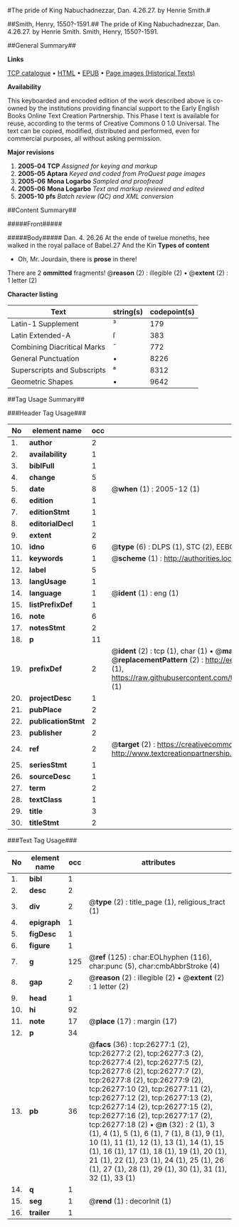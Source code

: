 #The pride of King Nabuchadnezzar, Dan. 4.26.27. by Henrie Smith.#

##Smith, Henry, 1550?-1591.##
The pride of King Nabuchadnezzar, Dan. 4.26.27. by Henrie Smith.
Smith, Henry, 1550?-1591.

##General Summary##

**Links**

[TCP catalogue](http://www.ota.ox.ac.uk/tcp/)  • 
[HTML](http://tei.it.ox.ac.uk/tcp/Texts-HTML/free/A12/A12369.html)  • 
[EPUB](http://tei.it.ox.ac.uk/tcp/Texts-EPUB/free/A12/A12369.epub) • 
[Page images (Historical Texts)](https://data.historicaltexts.jisc.ac.uk/view?pubId=eebo-23132700e&pageId=eebo-23132700e-26277-1)

**Availability**

This keyboarded and encoded edition of the
	       work described above is co-owned by the institutions
	       providing financial support to the Early English Books
	       Online Text Creation Partnership. This Phase I text is
	       available for reuse, according to the terms of Creative
	       Commons 0 1.0 Universal. The text can be copied,
	       modified, distributed and performed, even for
	       commercial purposes, all without asking permission.

**Major revisions**

1. __2005-04__ __TCP__ *Assigned for keying and markup*
1. __2005-05__ __Aptara__ *Keyed and coded from ProQuest page images*
1. __2005-06__ __Mona Logarbo__ *Sampled and proofread*
1. __2005-06__ __Mona Logarbo__ *Text and markup reviewed and edited*
1. __2005-10__ __pfs__ *Batch review (QC) and XML conversion*

##Content Summary##

#####Front#####

#####Body#####
Dan. 4. 26.26 At the ende of twelue moneths, hee
walked in the royal pallace of Babel.27 And the Kin
**Types of content**

  * Oh, Mr. Jourdain, there is **prose** in there!

There are 2 **ommitted** fragments! 
 @__reason__ (2) : illegible (2)  •  @__extent__ (2) : 1 letter (2)

**Character listing**


|Text|string(s)|codepoint(s)|
|---|---|---|
|Latin-1 Supplement|³|179|
|Latin Extended-A|ſ|383|
|Combining             Diacritical Marks|̄|772|
|General Punctuation|•|8226|
|Superscripts             and Subscripts|⁸|8312|
|Geometric Shapes|▪|9642|

##Tag Usage Summary##

###Header Tag Usage###

|No|element name|occ|attributes|
|---|---|---|---|
|1.|__author__|2||
|2.|__availability__|1||
|3.|__biblFull__|1||
|4.|__change__|5||
|5.|__date__|8| @__when__ (1) : 2005-12 (1)|
|6.|__edition__|1||
|7.|__editionStmt__|1||
|8.|__editorialDecl__|1||
|9.|__extent__|2||
|10.|__idno__|6| @__type__ (6) : DLPS (1), STC (2), EEBO-CITATION (1), OCLC (1), VID (1)|
|11.|__keywords__|1| @__scheme__ (1) : http://authorities.loc.gov/ (1)|
|12.|__label__|5||
|13.|__langUsage__|1||
|14.|__language__|1| @__ident__ (1) : eng (1)|
|15.|__listPrefixDef__|1||
|16.|__note__|6||
|17.|__notesStmt__|2||
|18.|__p__|11||
|19.|__prefixDef__|2| @__ident__ (2) : tcp (1), char (1)  •  @__matchPattern__ (2) : ([0-9\-]+):([0-9IVX]+) (1), (.+) (1)  •  @__replacementPattern__ (2) : http://eebo.chadwyck.com/downloadtiff?vid=$1&page=$2 (1), https://raw.githubusercontent.com/textcreationpartnership/Texts/master/tcpchars.xml#$1 (1)|
|20.|__projectDesc__|1||
|21.|__pubPlace__|2||
|22.|__publicationStmt__|2||
|23.|__publisher__|2||
|24.|__ref__|2| @__target__ (2) : https://creativecommons.org/publicdomain/zero/1.0/ (1), http://www.textcreationpartnership.org/docs/. (1)|
|25.|__seriesStmt__|1||
|26.|__sourceDesc__|1||
|27.|__term__|2||
|28.|__textClass__|1||
|29.|__title__|3||
|30.|__titleStmt__|2||


###Text Tag Usage###

|No|element name|occ|attributes|
|---|---|---|---|
|1.|__bibl__|1||
|2.|__desc__|2||
|3.|__div__|2| @__type__ (2) : title_page (1), religious_tract (1)|
|4.|__epigraph__|1||
|5.|__figDesc__|1||
|6.|__figure__|1||
|7.|__g__|125| @__ref__ (125) : char:EOLhyphen (116), char:punc (5), char:cmbAbbrStroke (4)|
|8.|__gap__|2| @__reason__ (2) : illegible (2)  •  @__extent__ (2) : 1 letter (2)|
|9.|__head__|1||
|10.|__hi__|92||
|11.|__note__|17| @__place__ (17) : margin (17)|
|12.|__p__|34||
|13.|__pb__|36| @__facs__ (36) : tcp:26277:1 (2), tcp:26277:2 (2), tcp:26277:3 (2), tcp:26277:4 (2), tcp:26277:5 (2), tcp:26277:6 (2), tcp:26277:7 (2), tcp:26277:8 (2), tcp:26277:9 (2), tcp:26277:10 (2), tcp:26277:11 (2), tcp:26277:12 (2), tcp:26277:13 (2), tcp:26277:14 (2), tcp:26277:15 (2), tcp:26277:16 (2), tcp:26277:17 (2), tcp:26277:18 (2)  •  @__n__ (32) : 2 (1), 3 (1), 4 (1), 5 (1), 6 (1), 7 (1), 8 (1), 9 (1), 10 (1), 11 (1), 12 (1), 13 (1), 14 (1), 15 (1), 16 (1), 17 (1), 18 (1), 19 (1), 20 (1), 21 (1), 22 (1), 23 (1), 24 (1), 25 (1), 26 (1), 27 (1), 28 (1), 29 (1), 30 (1), 31 (1), 32 (1), 33 (1)|
|14.|__q__|1||
|15.|__seg__|1| @__rend__ (1) : decorInit (1)|
|16.|__trailer__|1||
